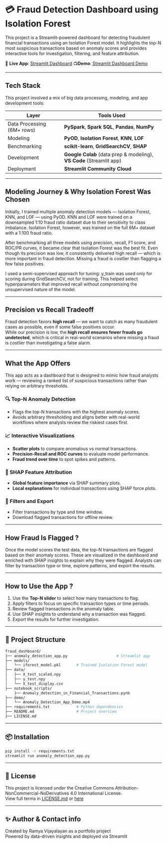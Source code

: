 # 💳 Fraud Detection Dashboard using Isolation Forest

This project is a Streamlit-powered dashboard for detecting fraudulent financial transactions using an Isolation Forest model. It highlights the top-N most suspicious transactions based on anomaly scores and provides interactive tools for investigation, filtering, and feature attribution.

🔗 **Live App**: [Streamlit Dashboard](https://financial-fraud-detection-x9srwkbaz4uewvzzes7og7.streamlit.app/) 
📺**Demo**: [Streamlit Dashboard Demo](./demo/Anomaly_Detection_App_Demo.MP4)


---

## Tech Stack
This project involved a mix of big data processing, modeling, and app development tools:


| Layer | Tools Used |
|-------|------------|
| Data Processing (6M+ rows) | **PySpark**, **Spark SQL**, **Pandas**, **NumPy** |
| Modeling | **PyOD**, **Isolation Forest**, **KNN**, **LOF** |
| Benchmarking | **scikit-learn**, **GridSearchCV**, **SHAP** |
| Development | **Google Colab** (data prep & modeling), **VS Code** (Streamlit app) |
| Deployment | **Streamlit Community Cloud** |

---
##  Modeling Journey & Why Isolation Forest Was Chosen 

Initially, I trained multiple anomaly detection models — Isolation Forest, KNN, and LOF — using PyOD. KNN and LOF were trained on a downsampled 1:10 fraud ratio dataset due to their sensitivity to class imbalance. Isolation Forest, however, was trained on the full 6M+ dataset with a 1:100 fraud ratio.

After benchmarking all three models using precision, recall, F1 score, and ROC/PR curves, it became clear that Isolation Forest was the best fit. Even though its precision was low, it consistently delivered high recall — which is more important in fraud detection. Missing a fraud is costlier than flagging a few false positives.

I used a semi-supervised approach for tuning: y_train was used only for scoring during GridSearchCV, not for training. This helped select hyperparameters that improved recall without compromising the unsupervised nature of the model.


---

## Precision vs Recall Tradeoff

Fraud detection favors **high recall** — we want to catch as many fraudulent cases as possible, even if some false positives occur.  
While our precision is low, the **high recall ensures fewer frauds go undetected**, which is critical in real-world scenarios where missing a fraud is costlier than investigating a false alarm.

---

##  What the App Offers 
This app acts as a dashboard that is designed to mimic how fraud analysts work — reviewing a ranked list of suspicious transactions rather than relying on arbitrary thresholds.

### 🔍 Top-N Anomaly Detection
- Flags the top-N transactions with the highest anomaly scores.
- Avoids arbitrary thresholding and aligns better with real-world workflows where analysts review the riskiest cases first.

### 📈 Interactive Visualizations
- **Scatter plots** to compare anomalous vs normal transactions.
- **Precision-Recall and ROC curves** to evaluate model performance.
- **Fraud trend over time** to spot spikes and patterns.

### 🧠 SHAP Feature Attribution
- **Global feature importance** via SHAP summary plots.
- **Local explanations** for individual transactions using SHAP force plots.

### 🧾 Filters and Export
- Filter transactions by type and time window.
- Download flagged transactions for offline review.

---
## How Fraud Is Flagged ?
Once the model scores the test data, the top-N transactions are flagged based on their anomaly scores. These are visualized in the dashboard and enriched with SHAP insights to explain why they were flagged. Analysts can filter by transaction type or time, explore patterns, and export the results.

--- 
## How to Use the App ?
1. Use the **Top-N slider** to select how many transactions to flag.
2. Apply filters to focus on specific transaction types or time periods.
3. Review flagged transactions in the anomaly table.
4. Use SHAP insights to understand why a transaction was flagged.
5. Export the results for further investigation.

---

## 📁 Project Structure
```bash
fraud_dashboard/
├── anomaly_detection_app.py                      # Streamlit app
├── models/
│   └── iforest_model.pkl       # Trained Isolation Forest model
├── data/
│   ├── X_test_scaled.npy
│   ├── y_test.npy
│   └── X_test_display.csv
├── notebook_scripts/
    ├── Anomaly_detection_in_Financial_Transactions.pynb
├── demo/
│   └── Anomaly_Detection_App_Demo.mp4 
├── requirements.txt            # Python dependencies
├── README.md                   # Project overview
├── LICENSE.md

```
---

## 📦 Installation

```bash
pip install -r requirements.txt
streamlit run anomaly_detection_app.py
```
---
## 🔐 License


This project is licensed under the Creative Commons Attribution-NonCommercial-NoDerivatives 4.0 International License.  
View full terms in [LICENSE.md](LICENSE.md) or [here](https://creativecommons.org/licenses/by-nc-nd/4.0/)

---
## ✨ Author & Contact info 

Created by Ramya Vijayalayan as a portfolio project  
Powered by data-driven insights and deployed via Streamlit
